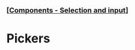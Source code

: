 ### [[Components - Selection and input](./translated-human-interface-guidelines-markdown/components/selection-and-input.md)]  
  
# **Pickers**  

